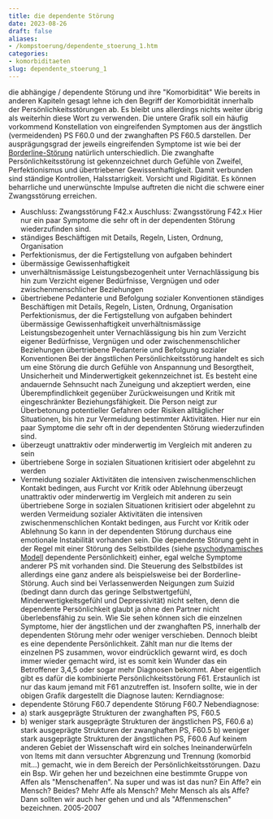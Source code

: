 ```yaml
---
title: die dependente Störung
date: 2023-08-26
draft: false
aliases:
- /kompstoerung/dependente_stoerung_1.htm
categories:
- komorbiditaeten
slug: dependente_stoerung_1
---
```

die abhängige / dependente Störung
und ihre "Komorbidität"
Wie bereits in anderen Kapiteln gesagt
lehne ich den Begriff der Komorbidität innerhalb der Persönlichkeitsstörungen
ab. Es bleibt uns allerdings nichts weiter übrig als weiterhin diese Wort zu
verwenden.
Die untere Grafik soll ein häufig
vorkommend Konstellation von eingreifenden Symptomen aus der ängstlich
(vermeidenden) PS F60.0 und der zwanghaften PS F60.5 darstellen. Der
ausprägungsgrad der jeweils eingreifenden Symptome ist wie bei der [Borderline-Störung](https://borderliner.ch//bord/bord1/bord1.html) natürlich unterschiedlich.
Die zwanghafte
Persönlichkeitsstörung ist gekennzeichnet durch Gefühle von Zweifel,
Perfektionismus und übertriebener Gewissenhaftigkeit. Damit verbunden sind
ständige Kontrollen, Halsstarrigkeit. Vorsicht und Rigidität. Es können
beharrliche und unerwünschte Impulse auftreten die nicht die schwere einer
Zwangsstörung erreichen.
- Auschluss: Zwangsstörung
      F42.x
Auschluss: Zwangsstörung
      F42.x
Hier nur ein paar Symptome
die sehr oft in der dependenten Störung wiederzufinden sind.
- ständiges Beschäftigen mit
      Details, Regeln, Listen, Ordnung, Organisation
- Perfektionismus, der die
      Fertigstellung von aufgaben behindert
- übermässige
      Gewissenhaftigkeit
- unverhältnismässige
      Leistungsbezogenheit unter Vernachlässigung bis hin zum Verzicht eigener
      Bedürfnisse, Vergnügen und oder zwischenmenschlicher Beziehungen
- übertriebene Pedanterie und
      Befolgung sozialer Konventionen
ständiges Beschäftigen mit
      Details, Regeln, Listen, Ordnung, Organisation
Perfektionismus, der die
      Fertigstellung von aufgaben behindert
übermässige
      Gewissenhaftigkeit
unverhältnismässige
      Leistungsbezogenheit unter Vernachlässigung bis hin zum Verzicht eigener
      Bedürfnisse, Vergnügen und oder zwischenmenschlicher Beziehungen
übertriebene Pedanterie und
      Befolgung sozialer Konventionen
Bei der ängstlichen
Persönlichkeitsstörung handelt es sich um eine Störung die durch Gefühle von
Anspannung und Besorgtheit, Unsicherheit und Minderwertigkeit gekennzeichnet
ist. Es besteht eine andauernde Sehnsucht nach Zuneigung und akzeptiert werden,
eine Überempfindlichkeit gegenüber Zurückweisungen und Kritik mit
eingeschränkter Beziehungsfähigkeit. Die Person neigt zur Überbetonung
potentieller Gefahren oder Risiken alltäglicher Situationen, bis hin zur
Vermeidung bestimmter Aktivitäten.
Hier nur ein paar Symptome
die sehr oft in der dependenten Störung wiederzufinden sind.
- überzeugt unattraktiv oder
      minderwertig im Vergleich mit anderen zu sein
- übertriebene Sorge in
      sozialen Situationen kritisiert oder abgelehnt zu werden
- Vermeidung sozialer
      Aktivitäten die intensiven zwischenmenschlichen Kontakt bedingen, aus
      Furcht vor Kritik oder Ablehnung
überzeugt unattraktiv oder
      minderwertig im Vergleich mit anderen zu sein
übertriebene Sorge in
      sozialen Situationen kritisiert oder abgelehnt zu werden
Vermeidung sozialer
      Aktivitäten die intensiven zwischenmenschlichen Kontakt bedingen, aus
      Furcht vor Kritik oder Ablehnung
[](https://borderliner.ch)
So kann in der dependenten Störung durchaus eine emotionale
Instabilität vorhanden sein. Die dependente Störung geht in der Regel mit
einer Störung des Selbstbildes (siehe [psychodynamisches
Modell](https://borderliner.ch/ich/psychodynamisches_modell-dependent.htm) dependente Persönlichkeit) einher, egal welche Symptome anderer PS
mit vorhanden sind. Die Steuerung des Selbstbildes ist allerdings eine ganz
andere als beispielsweise bei der Borderline-Störung. Auch sind bei
Verlassenwerden Neigungen zum Suizid (bedingt dann durch das geringe
Selbstwertgefühl, Minderwertigkeitsgefühl und Depressivität) nicht selten,
denn die dependente Persönlichkeit glaubt ja ohne den Partner nicht
überlebensfähig zu sein.
Wie Sie sehen können sich die einzelnen
Symptome, hier der ängstlichen und der zwanghaften PS, innerhalb der
dependenten Störung mehr oder weniger verschieben. Dennoch bleibt es eine
dependente Persönlichkeit. Zählt man nur die Items der einzelnen PS zusammen,
wovor eindrücklich gewarnt wird, es doch immer wieder gemacht wird, ist es
somit kein Wunder das ein Betroffener 3,4,5 oder sogar mehr Diagnosen bekommt.
Aber eigentlich gibt es dafür die kombinierte Persönlichkeitsstörung F61.
Erstaunlich ist nur das kaum jemand mit F61 anzutreffen ist.
Insofern sollte, wie in der obigen Grafik
dargestellt die Diagnose lauten:
Kerndiagnose:
- dependente Störung F60.7
dependente Störung F60.7
Nebendiagnose:
- a) stark ausgeprägte Strukturen der
      zwanghaften PS, F60.5
- b) weniger stark ausgeprägte
      Strukturen der ängstlichen PS, F60.6
a) stark ausgeprägte Strukturen der
      zwanghaften PS, F60.5
b) weniger stark ausgeprägte
      Strukturen der ängstlichen PS, F60.6
Auf keinem anderen Gebiet der Wissenschaft
wird ein solches Ineinanderwürfeln von Items mit dann versuchter Abgrenzung und
Trennung (komorbid mit...) gemacht, wie in dem Bereich der
Persönlichkeitsstörungen.
Dazu ein Bsp. Wir gehen her und bezeichnen
eine bestimmte Gruppe von Affen als "Menschenaffen". Na super und was
ist das nun? Ein Affe? ein Mensch? Beides? Mehr Affe als Mensch? Mehr Mensch als
als Affe?
Dann sollten wir auch her gehen und und als
"Affenmenschen" bezeichnen.
2005-2007
